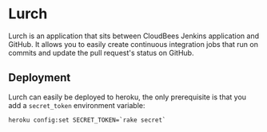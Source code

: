 # Lurch

Lurch is an application that sits between CloudBees Jenkins application and
GitHub.  It allows you to easily create continuous integration jobs that run
on commits and update the pull request's status on GitHub.

## Deployment

Lurch can easily be deployed to heroku, the only prerequisite is that
you add a `secret_token` environment variable:

``heroku config:set SECRET_TOKEN=`rake secret` ``